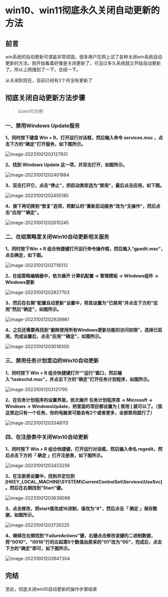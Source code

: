 # win10、win11彻底永久关闭自动更新的方法

## 前言

win系统的自动更新可谓是非常顽固，很多用户在网上试了各种关闭win系统自动更新的方法，刚开始看着好像是关闭更新了，可没过多久系统就又开始自动更新了。所以上网搜刮了一下，总结一下。

从关闭到现在，目前已经有2个月没有更新了

## 彻底关闭自动更新方法步骤

> 以win10为例

### 一、禁用Windows Update服务

 **1、同时按下键盘 Win + R，打开运行对话框，然后输入命令 services.msc ，点击下方的“确定”打开服务，如下图所示。**

![image-20231001202127931](https://lskypro-1309218011.cos.ap-shanghai.myqcloud.com/2023/10/01/6519646d015e2.png)

 **2、找到 Windows Update 这一项，并双击打开，如图所示。**

![image-20231001202401884](https://lskypro-1309218011.cos.ap-shanghai.myqcloud.com/2023/10/01/651964e47ad4f.png)

**3、双击打开它，点击“停止”，把启动类型选为“禁用”，最后点击应用，如下图。**

![image-20231001202455185](https://lskypro-1309218011.cos.ap-shanghai.myqcloud.com/2023/10/01/651965176b0bf.png)

**4、接下再切换到“恢复”选项，将默认的“重新启动服务”改为“无操作”，然后点击“应用”“确定”。**

![image-20231001202615245](https://lskypro-1309218011.cos.ap-shanghai.myqcloud.com/2023/10/01/65196569d1ca6.png)

### 二、在组策略里关闭Win10自动更新相关服务

 **1、同时按下Win + R 组合快捷键打开运行命令操作框，然后输入“gpedit.msc”，点击确定，如下图。**

![image-20231001202719312](https://lskypro-1309218011.cos.ap-shanghai.myqcloud.com/2023/10/01/651965a980cfb.png)

 **2、在组策略编辑器中，依次展开 计算机配置 -> 管理模板 -> Windows组件 -> Windows更新**

![image-20231001202827703](https://lskypro-1309218011.cos.ap-shanghai.myqcloud.com/2023/10/01/651965ed483f5.png)

**3、然后在右侧“配置自动更新”设置中，将其设置为“已禁用”并点击下方的“应用”然后“确定”，如图所示。**

![image-20231001202928981](https://lskypro-1309218011.cos.ap-shanghai.myqcloud.com/2023/10/01/6519662b229f4.png)

 **4、之后还需要再找到“删除使用所有Windows更新功能的访问权限”，选择已启用，完成设置后，点击“应用”“确定”，如图所示。**

![image-20231001203018300](https://lskypro-1309218011.cos.ap-shanghai.myqcloud.com/2023/10/01/6519665c1599e.png)

### **三、禁用任务计划里边的Win10自动更新**

 **1、同时按下 Win + R 组合快捷键打开““运行”窗口，然后输入“taskschd.msc”，并点击下方的“确定”打开任务计划程序，如图所示。**

![image-20231001203121795](https://lskypro-1309218011.cos.ap-shanghai.myqcloud.com/2023/10/01/6519669ca3420.png)

**2、在任务计划程序的设置界面，依次展开 任务计划程序库 -> Microsoft -> Windows -> WindowsUpdate，把里面的项目都设置为 [ 禁用 ] 就可以了。（我这里边只有一个任务，你的电脑里可能会有2个或者更多，全部禁用就行了）**

![image-20231001203348113](https://lskypro-1309218011.cos.ap-shanghai.myqcloud.com/2023/10/01/6519672d6a04c.png)

###  四、在注册表中关闭Win10自动更新

**1、同时按下 Win + R 组合快捷键，打开运行对话框，然后输入命名 regedit，然后点击下方的「 确定 」打开注册表，如下图所示。**

![image-20231001203453256](https://lskypro-1309218011.cos.ap-shanghai.myqcloud.com/2023/10/01/6519676ebe162.png)

 **2、在注册表设置中，找到并定位到 [HKEY_LOCAL_MACHINE\SYSTEM\CurrentControlSet\Services\UsoSvc]。然后在右侧找到“Start”键。**

![image-20231001203639098](https://lskypro-1309218011.cos.ap-shanghai.myqcloud.com/2023/10/01/651967d7e90de.png)

**3、点击修改，把start值改成16进制，值改为“4”，然后点击「 确定 」保存数据，如图所示。**

![image-20231001203735225](https://lskypro-1309218011.cos.ap-shanghai.myqcloud.com/2023/10/01/6519681069daf.png)

 **4、继续在右侧找到“FailureActions”键，右键点击修改该键的二进制数据，将“0010”、“0018”行的左起第5个数值由原来的“01”改为“00”，完成后，点击下方的“确定”即可，如下图所示。**

![image-20231001203947304](https://lskypro-1309218011.cos.ap-shanghai.myqcloud.com/2023/10/01/651968943bf6d.png)

## 完结

至此，彻底关闭win10自动更新的操作步骤结束